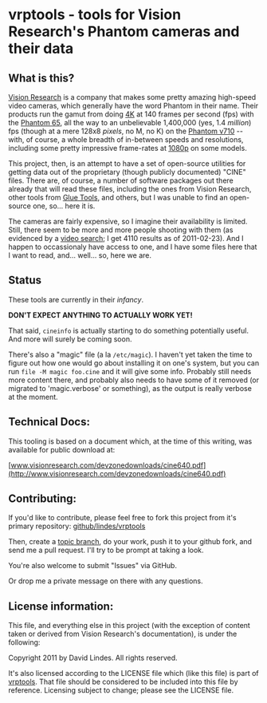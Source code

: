 vrptools - tools for Vision Research's Phantom cameras and their data
=====================================================================

What is this?
-------------

[Vision Research](http://www.visionresearch.com/) is a company that
makes some pretty amazing high-speed video cameras, which generally
have the word Phantom in their name.  Their products run the gamut
from doing [4K](http://en.wikipedia.org/wiki/4K_resolution) at 140
frames per second (fps) with the [Phantom
65](http://www.visionresearch.com/Products/High-Speed-Cameras/Phantom-65/),
all the way to an unbelievable 1,400,000 (yes, 1.4 *million*) fps
(though at a mere 128x8 *pixels*, no M, no K) on the [Phantom
v710](http://www.visionresearch.com/Products/High-Speed-Cameras/v710/)
-- with, of course, a whole breadth of in-between speeds and
resolutions, including some pretty impressive frame-rates at
[1080p](http://en.wikipedia.org/wiki/1080p) on some models.

This project, then, is an attempt to have a set of open-source
utilities for getting data out of the proprietary (though publicly
documented) "CINE" files.  There are, of course, a number of software
packages out there already that will read these files, including the
ones from Vision Research, other tools from [Glue
Tools](http://www.gluetools.com/products_phantom.html), and others,
but I was unable to find an open-source one, so... here it is.

The cameras are fairly expensive, so I imagine their availability is
limited.  Still, there seem to be more and more people shooting with
them (as evidenced by a [video
search](http://www.google.com/search?q=phantom+high+speed&um=1&tbs=vid:1&source=og);
I get 4110 results as of 2011-02-23).  And I happen to occassionaly
have access to one, and I have some files here that I want to read,
and... well... so, here we are.

Status
------

These tools are currently in their *infancy*.

**DON'T EXPECT ANYTHING TO ACTUALLY WORK YET!**

That said, `cineinfo` is actually starting to do something potentially
useful.  And more will surely be coming soon.

There's also a "magic" file (a la `/etc/magic`).  I haven't yet taken
the time to figure out how one would go about installing it on one's
system, but you can run `file -M magic foo.cine` and it will give some
info.  Probably still needs more content there, and probably also
needs to have some of it removed (or migrated to 'magic.verbose' or
something), as the output is really verbose at the moment.

Technical Docs:
---------------

This tooling is based on a document which, at the time of this
writing, was available for public download at:

[www.visionresearch.com/devzonedownloads/cine640.pdf](http://www.visionresearch.com/devzonedownloads/cine640.pdf)

Contributing:
-------------

If you'd like to contribute, please feel free to fork this project
from it's primary repository:
[github/lindes/vrptools](https://github.com/lindes/vrptools)

Then, create a [topic
branch](http://stackoverflow.com/questions/284514/what-is-a-git-topic-branch),
do your work, push it to your github fork, and send me a pull request.
I'll try to be prompt at taking a look.

You're also welcome to submit "Issues" via GitHub.

Or drop me a private message on there with any questions.

License information:
--------------------

This file, and everything else in this project (with the exception of
content taken or derived from Vision Research's documentation), is
under the following:

Copyright 2011 by David Lindes.  All rights reserved.

It's also licensed according to the LICENSE file which (like this
file) is part of [vrptools](https://github.com/lindes/vrptools).  That
file should be considered to be included into this file by reference.
Licensing subject to change; please see the LICENSE file.
